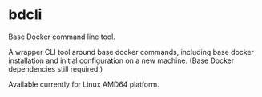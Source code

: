 # bdcli
Base Docker command line tool.

A wrapper CLI tool around base docker commands, including base docker installation
and initial configuration on a new machine.  (Base Docker dependencies still required.)

Available currently for Linux AMD64 platform.

